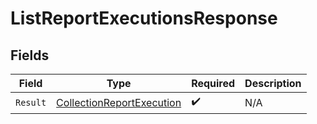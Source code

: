 # ListReportExecutionsResponse


## Fields

| Field                                                                             | Type                                                                              | Required                                                                          | Description                                                                       |
| --------------------------------------------------------------------------------- | --------------------------------------------------------------------------------- | --------------------------------------------------------------------------------- | --------------------------------------------------------------------------------- |
| `Result`                                                                          | [CollectionReportExecution](../../Models/Components/CollectionReportExecution.md) | :heavy_check_mark:                                                                | N/A                                                                               |